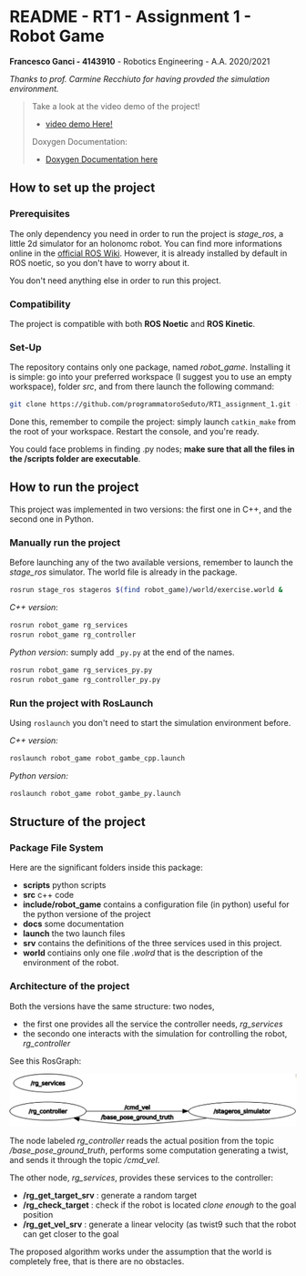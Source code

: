 # README - RT1 - Assignment 1 - Robot Game

**Francesco Ganci - 4143910** - Robotics Engineering - A.A. 2020/2021

*Thanks to prof. Carmine Recchiuto for having provded the simulation environment.*

> Take a look at the video demo of the project!
> - [video demo Here!](https://drive.google.com/file/d/1cjAK4hsfgXw_uhdD6VYQhKxnCjhM49gN/view?usp=sharing)
> 
> Doxygen Documentation: 
> - [Doxygen Documentation here](https://programmatoroseduto.github.io/RT1_assignment_1/)

## How to set up the project

### Prerequisites

The only dependency you need in order to run the project is *stage_ros*, a little 2d simulator for an holonomc robot. You can find more informations online in the [official ROS Wiki](http://wiki.ros.org/stage_ros). However, it is already installed by default in ROS noetic, so you don't have to worry about it. 

You don't need anything else in order to run this project. 

### Compatibility

The project is compatible with both **ROS Noetic** and **ROS Kinetic**. 

### Set-Up

The repository contains only one package, named *robot_game*. Installing it is simple: go into your preferred workspace (I suggest you to use an empty workspace), folder *src*, and from there launch the following command:

```bash
git clone https://github.com/programmatoroSeduto/RT1_assignment_1.git -b main robot_game
```

Done this, remember to compile the project: simply launch `catkin_make` from the root of your workspace. Restart the console, and you're ready.

You could face problems in finding .py nodes; **make sure that all the files in the /scripts folder are executable**. 


## How to run the project

This project was implemented in two versions: the first one in C++, and the second one in Python. 

### Manually run the project

Before launching any of the two available versions, remember to launch the *stage_ros* simulator. The world file is already in the package.

```bash
rosrun stage_ros stageros $(find robot_game)/world/exercise.world &
```

*C++ version*:

```bash
rosrun robot_game rg_services
rosrun robot_game rg_controller
```

*Python version*: sumply add `_py.py` at the end of the names. 

```bash
rosrun robot_game rg_services_py.py
rosrun robot_game rg_controller_py.py
```

### Run the project with RosLaunch

Using `roslaunch` you don't need to start the simulation environment before. 

*C++ version:*

```bash
roslaunch robot_game robot_gambe_cpp.launch
```

*Python version:*

```bash
roslaunch robot_game robot_gambe_py.launch
```

## Structure of the project

### Package File System

Here are the significant folders inside this package:

- **scripts** python scripts
- **src** c++ code
- **include/robot_game** contains a configuration file (in python) useful for the python versione of the project
- **docs** some documentation
- **launch** the two launch files
- **srv** contains the definitions of the three services used in this project. 
- **world** contiains only one file *.wolrd* that is the description of the environment of the robot. 

### Architecture of the project

Both the versions have the same structure: two nodes, 

- the first one provides all the service the controller needs, *rg_services*
- the secondo one interacts with the simulation for controlling the robot, *rg_controller*

See this RosGraph:

![rqtgraph](./docs/images/rosgraph_cpp.png)

The node labeled *rg_controller* reads the actual position from the topic */base_pose_ground_truth*, performs some computation generating a twist, and sends it through the topic */cmd_vel*. 

The other node, *rg_services*, provides these services to the controller:

- **/rg_get_target_srv** : generate a random target
- **/rg_check_target** : check if the robot is located *clone enough* to the goal position
- **/rg_get_vel_srv** : generate a linear velocity (as twist9 such that the robot can get closer to the goal

The proposed algorithm works under the assumption that the world is completely free, that is there are no obstacles. 

